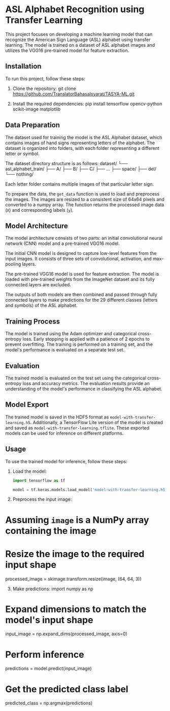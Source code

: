 # ASL Alphabet Recognition using Transfer Learning

This project focuses on developing a machine learning model that can recognize the American Sign Language (ASL) alphabet using transfer learning. The model is trained on a dataset of ASL alphabet images and utilizes the VGG16 pre-trained model for feature extraction.

## Installation

To run this project, follow these steps:

1. Clone the repository:
git clone https://github.com/TranslatorBahasaIsyarat/TASYA-ML.git


2. Install the required dependencies:
pip install tensorflow opencv-python scikit-image matplotlib


## Data Preparation

The dataset used for training the model is the ASL Alphabet dataset, which contains images of hand signs representing letters of the alphabet. The dataset is organized into folders, with each folder representing a different letter or symbol.

The dataset directory structure is as follows:
dataset/
└── asl_alphabet_train/
├── A/
├── B/
├── C/
├── ...
├── space/
├── del/
└── nothing/


Each letter folder contains multiple images of that particular letter sign.

To prepare the data, the `get_data` function is used to load and preprocess the images. The images are resized to a consistent size of 64x64 pixels and converted to a numpy array. The function returns the processed image data (`X`) and corresponding labels (`y`).

## Model Architecture

The model architecture consists of two parts: an initial convolutional neural network (CNN) model and a pre-trained VGG16 model.

The initial CNN model is designed to capture low-level features from the input images. It consists of three sets of convolutional, activation, and max-pooling layers.

The pre-trained VGG16 model is used for feature extraction. The model is loaded with pre-trained weights from the ImageNet dataset and its fully connected layers are excluded.

The outputs of both models are then combined and passed through fully connected layers to make predictions for the 29 different classes (letters and symbols) of the ASL alphabet.

## Training Process

The model is trained using the Adam optimizer and categorical cross-entropy loss. Early stopping is applied with a patience of 2 epochs to prevent overfitting. The training is performed on a training set, and the model's performance is evaluated on a separate test set.

## Evaluation

The trained model is evaluated on the test set using the categorical cross-entropy loss and accuracy metrics. The evaluation results provide an understanding of the model's performance in classifying the ASL alphabet.

## Model Export

The trained model is saved in the HDF5 format as `model-with-transfer-learning.h5`. Additionally, a TensorFlow Lite version of the model is created and saved as `model-with-transfer-learning.tflite`. These exported models can be used for inference on different platforms.

## Usage

To use the trained model for inference, follow these steps:

1. Load the model:
   ```python
   import tensorflow as tf

   model = tf.keras.models.load_model('model-with-transfer-learning.h5')

2. Preprocess the input image:
# Assuming `image` is a NumPy array containing the image
# Resize the image to the required input shape
processed_image = skimage.transform.resize(image, (64, 64, 3))

3. Make predictions:
import numpy as np

# Expand dimensions to match the model's input shape
input_image = np.expand_dims(processed_image, axis=0)

# Perform inference
predictions = model.predict(input_image)

# Get the predicted class label
predicted_class = np.argmax(predictions)
